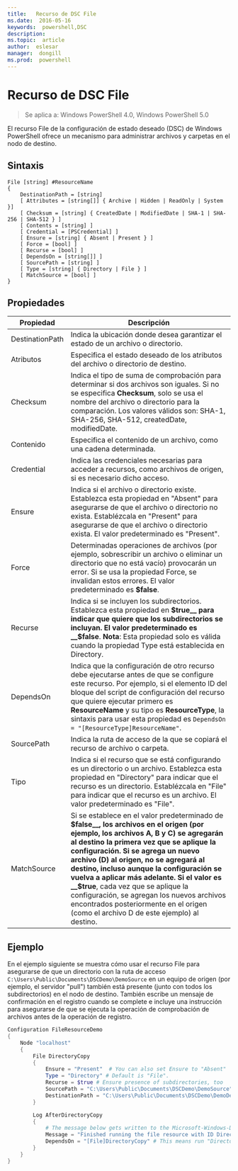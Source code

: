 ```yaml
---
title:   Recurso de DSC File
ms.date:  2016-05-16
keywords:  powershell,DSC
description:  
ms.topic:  article
author:  eslesar
manager:  dongill
ms.prod:  powershell
---
```


# Recurso de DSC File

> Se aplica a: Windows PowerShell 4.0, Windows PowerShell 5.0

El recurso File de la configuración de estado deseado (DSC) de Windows PowerShell ofrece un mecanismo para administrar archivos y carpetas en el nodo de destino.

## Sintaxis
```
File [string] #ResourceName
{
    DestinationPath = [string]
    [ Attributes = [string[]] { Archive | Hidden | ReadOnly | System }]
    [ Checksum = [string] { CreatedDate | ModifiedDate | SHA-1 | SHA-256 | SHA-512 } ]
    [ Contents = [string] ]
    [ Credential = [PSCredential] ]
    [ Ensure = [string] { Absent | Present } ] 
    [ Force = [bool] ]
    [ Recurse = [bool] ]
    [ DependsOn = [string[]] ]
    [ SourcePath = [string] ]
    [ Type = [string] { Directory | File } ] 
    [ MatchSource = [bool] ]
}
```

## Propiedades

|  Propiedad  |  Descripción   | 
|---|---| 
| DestinationPath| Indica la ubicación donde desea garantizar el estado de un archivo o directorio.| 
| Atributos| Especifica el estado deseado de los atributos del archivo o directorio de destino.| 
| Checksum| Indica el tipo de suma de comprobación para determinar si dos archivos son iguales. Si no se especifica __Checksum__, solo se usa el nombre del archivo o directorio para la comparación. Los valores válidos son: SHA-1, SHA-256, SHA-512, createdDate, modifiedDate.| 
| Contenido| Especifica el contenido de un archivo, como una cadena determinada.| 
| Credential| Indica las credenciales necesarias para acceder a recursos, como archivos de origen, si es necesario dicho acceso.| 
| Ensure| Indica si el archivo o directorio existe. Establezca esta propiedad en "Absent" para asegurarse de que el archivo o directorio no exista. Establézcala en "Present" para asegurarse de que el archivo o directorio exista. El valor predeterminado es "Present".| 
| Force| Determinadas operaciones de archivos (por ejemplo, sobrescribir un archivo o eliminar un directorio que no está vacío) provocarán un error. Si se usa la propiedad Force, se invalidan estos errores. El valor predeterminado es __$false__.| 
| Recurse| Indica si se incluyen los subdirectorios. Establezca esta propiedad en __$true__ para indicar que quiere que los subdirectorios se incluyan. El valor predeterminado es __$false__. **Nota**: Esta propiedad solo es válida cuando la propiedad Type está establecida en Directory.| 
| DependsOn | Indica que la configuración de otro recurso debe ejecutarse antes de que se configure este recurso. Por ejemplo, si el elemento ID del bloque del script de configuración del recurso que quiere ejecutar primero es __ResourceName__ y su tipo es __ResourceType__, la sintaxis para usar esta propiedad es `DependsOn = "[ResourceType]ResourceName"`.| 
| SourcePath| Indica la ruta de acceso de la que se copiará el recurso de archivo o carpeta.| 
| Tipo| Indica si el recurso que se está configurando es un directorio o un archivo. Establezca esta propiedad en "Directory" para indicar que el recurso es un directorio. Establézcala en "File" para indicar que el recurso es un archivo. El valor predeterminado es "File".| 
| MatchSource| Si se establece en el valor predeterminado de __$false__, los archivos en el origen (por ejemplo, los archivos A, B y C) se agregarán al destino la primera vez que se aplique la configuración. Si se agrega un nuevo archivo (D) al origen, no se agregará al destino, incluso aunque la configuración se vuelva a aplicar más adelante. Si el valor es __$true__, cada vez que se aplique la configuración, se agregan los nuevos archivos encontrados posteriormente en el origen (como el archivo D de este ejemplo) al destino.| 

## Ejemplo

En el ejemplo siguiente se muestra cómo usar el recurso File para asegurarse de que un directorio con la ruta de acceso `C:\Users\Public\Documents\DSCDemo\DemoSource` en un equipo de origen (por ejemplo, el servidor "pull") también está presente (junto con todos los subdirectorios) en el nodo de destino. También escribe un mensaje de confirmación en el registro cuando se complete e incluye una instrucción para asegurarse de que se ejecuta la operación de comprobación de archivos antes de la operación de registro.

```powershell
Configuration FileResourceDemo
{
    Node "localhost"
    {
        File DirectoryCopy
        {
            Ensure = "Present"  # You can also set Ensure to "Absent"
            Type = "Directory" # Default is "File".
            Recurse = $true # Ensure presence of subdirectories, too
            SourcePath = "C:\Users\Public\Documents\DSCDemo\DemoSource"
            DestinationPath = "C:\Users\Public\Documents\DSCDemo\DemoDestination"    
        }

        Log AfterDirectoryCopy
        {
            # The message below gets written to the Microsoft-Windows-Desired State Configuration/Analytic log
            Message = "Finished running the file resource with ID DirectoryCopy"
            DependsOn = "[File]DirectoryCopy" # This means run "DirectoryCopy" first.
        }
    }
}
```



<!--HONumber=May16_HO3-->



